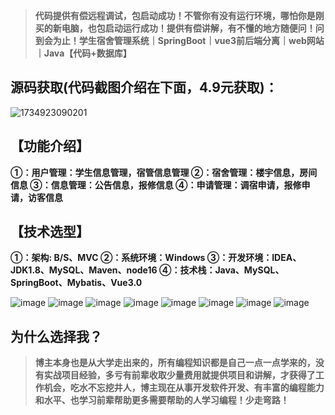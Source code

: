 > **代码提供有偿远程调试，包启动成功！不管你有没有运行环境，哪怕你是刚买的新电脑，也包启动运行成功！提供有偿讲解，有不懂的地方随便问！问到会为止！学生宿舍管理系统｜SpringBoot｜vue3前后端分离｜web网站｜Java【代码+数据库】**
## 源码获取(代码截图介绍在下面，4.9元获取)：
![1734923090201](https://github.com/user-attachments/assets/408cf109-3602-4ce6-920a-7e88b521968d)


## 【功能介绍】
**①：用户管理：学生信息管理，宿管信息管理
②：宿舍管理：楼宇信息，房间信息
③：信息管理：公告信息，报修信息
④：申请管理：调宿申请，报修申请，访客信息**
## 【技术选型】
**①：架构: B/S、MVC
②：系统环境：Windows
③：开发环境：IDEA、JDK1.8、MySQL、Maven、node16
④：技术栈：Java、MySQL、SpringBoot、Mybatis、Vue3.0**

![image](https://github.com/user-attachments/assets/d5b03a8a-4709-446c-831d-e8ce511fe7a5)
![image](https://github.com/user-attachments/assets/2e8bcb34-4112-4954-80cc-586246aae979)
![image](https://github.com/user-attachments/assets/fdf2f3e3-4cff-4c50-9774-ece4c506c4e7)
![image](https://github.com/user-attachments/assets/c7f56275-c663-418a-a576-3d4d39addd1f)
![image](https://github.com/user-attachments/assets/13bab1fb-e362-49b4-9e29-15cd874b68a6)
![image](https://github.com/user-attachments/assets/f0d13ca4-8bc8-4818-9a94-09fe2e2c1f94)
![image](https://github.com/user-attachments/assets/5c849038-28de-4496-87f9-197f0b5cd672)
![image](https://github.com/user-attachments/assets/af510e1d-5488-4b5d-b6b2-132283d99cdf)


## 为什么选择我？

> **博主本身也是从大学走出来的，所有编程知识都是自己一点一点学来的，没有实战项目经验，多亏有前辈收取少量费用就提供项目和讲解，才获得了工作机会，吃水不忘挖井人，博主现在从事开发软件开发、有丰富的编程能力和水平、也学习前辈帮助更多需要帮助的人学习编程！少走弯路！**

